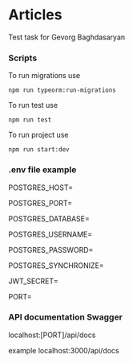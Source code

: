 # Articles

Test task for Gevorg Baghdasaryan

### Scripts

To run migrations use

    npm run typeorm:run-migrations

To run test use

    npm run test

To run project use

    npm run start:dev

### .env file example

POSTGRES_HOST=

POSTGRES_PORT=

POSTGRES_DATABASE=

POSTGRES_USERNAME=

POSTGRES_PASSWORD=

POSTGRES_SYNCHRONIZE=

JWT_SECRET=

PORT=

### API documentation Swagger

localhost:[PORT]/api/docs

example localhost:3000/api/docs
